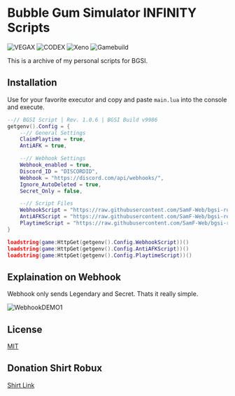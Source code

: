 # Bubble Gum Simulator INFINITY Scripts
![VEGAX](https://badge.ttsalpha.com/api?icon=android&label=VEGAX&status=WORKING&color=2bc440&iconColor=ffffff) ![CODEX](https://badge.ttsalpha.com/api?icon=android&label=CODEX&status=WORKING&color=2bc440&iconColor=ffffff) ![Xeno](https://badge.ttsalpha.com/api?icon=nvidia&label=Xeno&status=WORKING&color=2bc440&iconColor=ffffff) ![Gamebuild](https://badge.ttsalpha.com/api?icon=wegame&label=Gamebuild&status=v9986&iconColor=ffffff)


This is a archive of my personal scripts for BGSI.

## Installation

Use for your favorite executor and copy and paste `main.lua` into the console and execute.

```lua
--// BGSI Script | Rev. 1.0.6 | BGSI Build v9986
getgenv().Config = {
    --// General Settings
    ClaimPlaytime = true,
    AntiAFK = true,

    --// Webhook Settings
    Webhook_enabled = true,
    Discord_ID = "DISCORDID",
    Webhook = "https://discord.com/api/webhooks/",
    Ignore_AutoDeleted = true,
    Secret_Only = false,

    --// Script Files
    WebhookScript = "https://raw.githubusercontent.com/SamF-Web/bgsi-roblox-scripts/refs/heads/main/webhook.lua",
    AntiAFKScript = "https://raw.githubusercontent.com/SamF-Web/bgsi-roblox-scripts/refs/heads/main/antiafk.lua",
    PlaytimeScript = "https://raw.githubusercontent.com/SamF-Web/bgsi-roblox-scripts/refs/heads/main/playtime.lua"
}

loadstring(game:HttpGet(getgenv().Config.WebhookScript))()
loadstring(game:HttpGet(getgenv().Config.AntiAFKScript))()
loadstring(game:HttpGet(getgenv().Config.PlaytimeScript))()
```


## Explaination on Webhook
Webhook only sends Legendary and Secret. Thats it really simple.

![WebhookDEMO1](https://img.aliensbald.com/u/Yu3if1.png)


## License

[MIT](https://choosealicense.com/licenses/mit/)


## Donation Shirt Robux
[Shirt Link](https://www.roblox.com/catalog/71032498937806/chiller)
